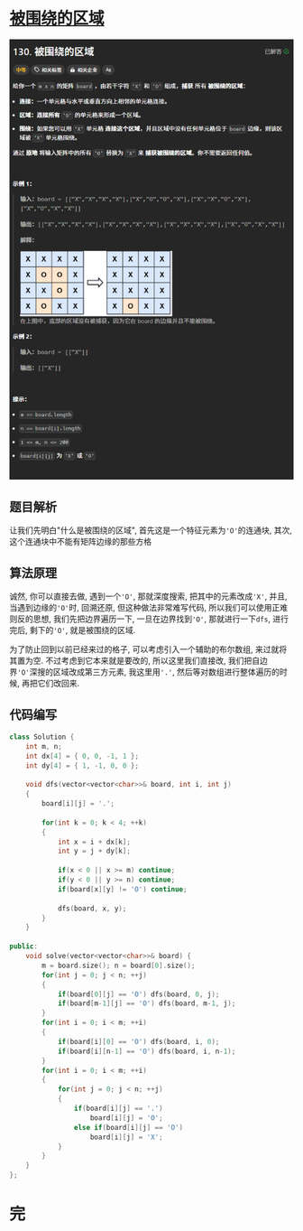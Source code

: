 # [被围绕的区域](https://leetcode.cn/problems/surrounded-regions/)

![image-20250426103947126](https://raw.githubusercontent.com/ListenStarsWind/images/master/2025/20250426103947210.png)

## 题目解析

让我们先明白"什么是被围绕的区域", 首先这是一个特征元素为`'O'`的连通块, 其次, 这个连通块中不能有矩阵边缘的那些方格

## 算法原理

诚然, 你可以直接去做, 遇到一个`'O'`, 那就深度搜索, 把其中的元素改成`'X'`, 并且, 当遇到边缘的`'O'`时, 回溯还原, 但这种做法非常难写代码, 所以我们可以使用正难则反的思想, 我们先把边界遍历一下, 一旦在边界找到`'O'`, 那就进行一下`dfs`, 进行完后, 剩下的`'O'`, 就是被围绕的区域.

为了防止回到以前已经来过的格子, 可以考虑引入一个辅助的布尔数组, 来过就将其置为空.  不过考虑到它本来就是要改的, 所以这里我们直接改, 我们把自边界`'O'`深搜的区域改成第三方元素, 我这里用`'.'`, 然后等对数组进行整体遍历的时候, 再把它们改回来.

## 代码编写

```cpp
class Solution {
    int m, n;
    int dx[4] = { 0, 0, -1, 1 };
    int dy[4] = { 1, -1, 0, 0 };

    void dfs(vector<vector<char>>& board, int i, int j)
    {
        board[i][j] = '.';

        for(int k = 0; k < 4; ++k)
        {
            int x = i + dx[k];
            int y = j + dy[k];

            if(x < 0 || x >= m) continue;
            if(y < 0 || y >= n) continue;
            if(board[x][y] != 'O') continue;

            dfs(board, x, y);
        }
    }

public:
    void solve(vector<vector<char>>& board) {
        m = board.size(); n = board[0].size();
        for(int j = 0; j < n; ++j)
        {
            if(board[0][j] == 'O') dfs(board, 0, j);
            if(board[m-1][j] == 'O') dfs(board, m-1, j);
        }
        for(int i = 0; i < m; ++i)
        {
            if(board[i][0] == 'O') dfs(board, i, 0);
            if(board[i][n-1] == 'O') dfs(board, i, n-1);
        }
        for(int i = 0; i < m; ++i)
        {
            for(int j = 0; j < n; ++j)
            {
                if(board[i][j] == '.')
                    board[i][j] = 'O';
                else if(board[i][j] == 'O')
                    board[i][j] = 'X';
            }
        }
    }
};
```

# 完